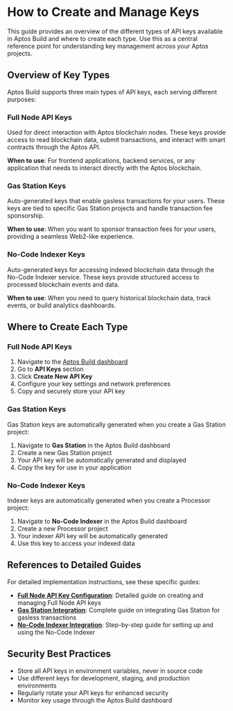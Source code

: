 # How to Create and Manage Keys

This guide provides an overview of the different types of API keys available in Aptos Build and where to create each type. Use this as a central reference point for understanding key management across your Aptos projects.

## Overview of Key Types

Aptos Build supports three main types of API keys, each serving different purposes:

### Full Node API Keys
Used for direct interaction with Aptos blockchain nodes. These keys provide access to read blockchain data, submit transactions, and interact with smart contracts through the Aptos API.

**When to use**: For frontend applications, backend services, or any application that needs to interact directly with the Aptos blockchain.

### Gas Station Keys
Auto-generated keys that enable gasless transactions for your users. These keys are tied to specific Gas Station projects and handle transaction fee sponsorship.

**When to use**: When you want to sponsor transaction fees for your users, providing a seamless Web2-like experience.

### No-Code Indexer Keys
Auto-generated keys for accessing indexed blockchain data through the No-Code Indexer service. These keys provide structured access to processed blockchain events and data.

**When to use**: When you need to query historical blockchain data, track events, or build analytics dashboards.

## Where to Create Each Type

### Full Node API Keys
1. Navigate to the [Aptos Build dashboard](https://build.aptos.dev)
2. Go to **API Keys** section
3. Click **Create New API Key**
4. Configure your key settings and network preferences
5. Copy and securely store your API key

### Gas Station Keys
Gas Station keys are automatically generated when you create a Gas Station project:

1. Navigate to **Gas Station** in the Aptos Build dashboard
2. Create a new Gas Station project
3. Your API key will be automatically generated and displayed
4. Copy the key for use in your application

### No-Code Indexer Keys
Indexer keys are automatically generated when you create a Processor project:

1. Navigate to **No-Code Indexer** in the Aptos Build dashboard
2. Create a new Processor project
3. Your indexer API key will be automatically generated
4. Use this key to access your indexed data

## References to Detailed Guides

For detailed implementation instructions, see these specific guides:

- **[Full Node API Key Configuration](../how_to/how_to_config_a_full_node_api_key_in_a_dapp.md)**: Detailed guide on creating and managing Full Node API keys
- **[Gas Station Integration](../how_to/how_to_integrate_gas_station.md)**: Complete guide on integrating Gas Station for gasless transactions
- **[No-Code Indexer Integration](../how_to/how_to_integrate_no_code_indexer_build.md)**: Step-by-step guide for setting up and using the No-Code Indexer

## Security Best Practices

- Store all API keys in environment variables, never in source code
- Use different keys for development, staging, and production environments
- Regularly rotate your API keys for enhanced security
- Monitor key usage through the Aptos Build dashboard